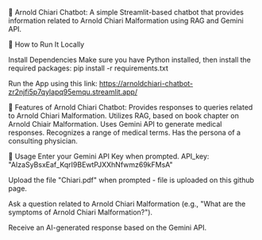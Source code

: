 🧠 Arnold Chiari Chatbot: A simple Streamlit-based chatbot that provides information related to Arnold Chiari Malformation using RAG and Gemini API.

🚀 How to Run It Locally

Install Dependencies Make sure you have Python installed, then install the required packages:
pip install -r requirements.txt

Run the App using this link: https://arnoldchiari-chatbot-zr2njfi5p7qylapq95emqu.streamlit.app/

🏥 Features of Arnold Chiari Chatbot: 
Provides responses to queries related to Arnold Chiari Malformation. 
Utilizes RAG, based on book chapter on Arnold Chiair Malformation. 
Uses Gemini API to generate medical responses. 
Recognizes a range of medical terms. 
Has the persona of a consulting physician. 

🔑 Usage Enter your Gemini API Key when prompted. API_key: "AIzaSyBsxEaf_KqrI9BEwtPJXXhNfwmz69kFMsA" 

Upload the file "Chiari.pdf" when prompted - file is uploaded on this github page. 

Ask a question related to Arnold Chiari Malformation (e.g., "What are the symptoms of Arnold Chiari Malformation?"). 

Receive an AI-generated response based on the Gemini API.
